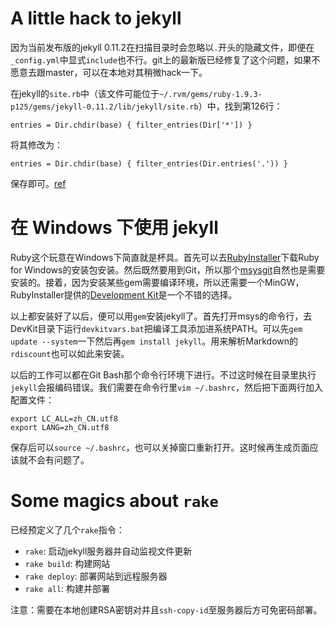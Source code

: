 # A little hack to jekyll

因为当前发布版的jekyll 0.11.2在扫描目录时会忽略以`.`开头的隐藏文件，即便在`_config.yml`中显式`include`也不行。git上的最新版已经修复了这个问题，如果不愿意去跟master，可以在本地对其稍微hack一下。

在jekyll的`site.rb`中（该文件可能位于`~/.rvm/gems/ruby-1.9.3-p125/gems/jekyll-0.11.2/lib/jekyll/site.rb`）中，找到第126行：

    entries = Dir.chdir(base) { filter_entries(Dir['*']) }

将其修改为：

    entries = Dir.chdir(base) { filter_entries(Dir.entries('.')) }

保存即可。[ref](https://github.com/mojombo/jekyll/commit/9d70088f01d41dccbc3e4eedd7f2435ff25dcd31)


# 在 Windows 下使用 jekyll

Ruby这个玩意在Windows下简直就是杯具。首先可以去[RubyInstaller](http://rubyinstaller.org/)下载Ruby for Windows的安装包安装。然后既然要用到Git，所以那个[msysgit](http://code.google.com/p/msysgit/)自然也是需要安装的。接着，因为安装某些gem需要编译环境，所以还需要一个MinGW，RubyInstaller提供的[Development Kit](https://github.com/oneclick/rubyinstaller/wiki/Development-Kit)是一个不错的选择。

以上都安装好了以后，便可以用`gem`安装jekyll了。首先打开msys的命令行，去DevKit目录下运行`devkitvars.bat`把编译工具添加进系统PATH。可以先`gem update --system`一下然后再`gem install jekyll`。用来解析Markdown的`rdiscount`也可以如此来安装。

以后的工作可以都在Git Bash那个命令行环境下进行。不过这时候在目录里执行`jekyll`会报编码错误。我们需要在命令行里`vim ~/.bashrc`，然后把下面两行加入配置文件：

    export LC_ALL=zh_CN.utf8
    export LANG=zh_CN.utf8

保存后可以`source ~/.bashrc`，也可以关掉窗口重新打开。这时候再生成页面应该就不会有问题了。

# Some magics about `rake`

已经预定义了几个`rake`指令：

* `rake`: 启动jekyll服务器并自动监视文件更新
* `rake build`: 构建网站
* `rake deploy`: 部署网站到远程服务器
* `rake all`: 构建并部署

注意：需要在本地创建RSA密钥对并且`ssh-copy-id`至服务器后方可免密码部署。